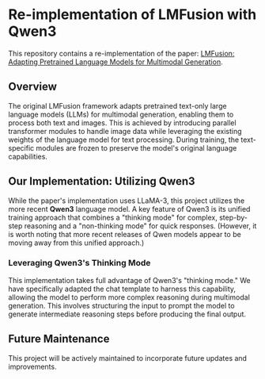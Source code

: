 # Re-implementation of LMFusion with Qwen3

This repository contains a re-implementation of the paper: [LMFusion: Adapting Pretrained Language Models for Multimodal Generation](https://arxiv.org/abs/2412.15188).

## Overview

The original LMFusion framework adapts pretrained text-only large language models (LLMs) for multimodal generation, enabling them to process both text and images. This is achieved by introducing parallel transformer modules to handle image data while leveraging the existing weights of the language model for text processing. During training, the text-specific modules are frozen to preserve the model's original language capabilities.

## Our Implementation: Utilizing Qwen3

While the paper's implementation uses LLaMA-3, this project utilizes the more recent **Qwen3** language model. A key feature of Qwen3 is its unified training approach that combines a "thinking mode" for complex, step-by-step reasoning and a "non-thinking mode" for quick responses. (However, it is worth noting that more recent releases of Qwen models appear to be moving away from this unified approach.)

### Leveraging Qwen3's Thinking Mode

This implementation takes full advantage of Qwen3's "thinking mode." We have specifically adapted the chat template to harness this capability, allowing the model to perform more complex reasoning during multimodal generation. This involves structuring the input to prompt the model to generate intermediate reasoning steps before producing the final output.

## Future Maintenance

This project will be actively maintained to incorporate future updates and improvements.